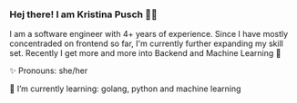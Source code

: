 ### Hej there! I am Kristina Pusch 🤘🏻

I am a software engineer with 4+ years of experience.
Since I have mostly concentraded on frontend so far, I'm currently further expanding my skill set. 
Recently I get more and more into Backend and Machine Learning 🌈

✨ Pronouns: she/her

🌱 I’m currently learning: golang, python and machine learning
